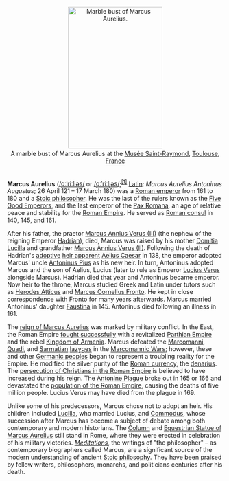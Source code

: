 <div class="photo" colspan="2" style="text-align: center; margin: 25px 0 10px;"><a class="image" href="https://en.wikipedia.org/wiki/File:L%27Image_et_le_Pouvoir_-_Buste_cuirass%C3%A9_de_Marc_Aur%C3%A8le_ag%C3%A9_-_3.jpg" title="Marble bust of Marcus Aurelius."><img alt="Marble bust of Marcus Aurelius." data-file-height="2263" data-file-width="1509" decoding="async" height="330" src="https://upload.wikimedia.org/wikipedia/commons/thumb/3/33/L%27Image_et_le_Pouvoir_-_Buste_cuirass%C3%A9_de_Marc_Aur%C3%A8le_ag%C3%A9_-_3.jpg/220px-L%27Image_et_le_Pouvoir_-_Buste_cuirass%C3%A9_de_Marc_Aur%C3%A8le_ag%C3%A9_-_3.jpg" srcset="https://upload.wikimedia.org/wikipedia/commons/thumb/3/33/L%27Image_et_le_Pouvoir_-_Buste_cuirass%C3%A9_de_Marc_Aur%C3%A8le_ag%C3%A9_-_3.jpg/330px-L%27Image_et_le_Pouvoir_-_Buste_cuirass%C3%A9_de_Marc_Aur%C3%A8le_ag%C3%A9_-_3.jpg 1.5x, //upload.wikimedia.org/wikipedia/commons/thumb/3/33/L%27Image_et_le_Pouvoir_-_Buste_cuirass%C3%A9_de_Marc_Aur%C3%A8le_ag%C3%A9_-_3.jpg/440px-L%27Image_et_le_Pouvoir_-_Buste_cuirass%C3%A9_de_Marc_Aur%C3%A8le_ag%C3%A9_-_3.jpg 2x" width="220"/></a><div style="line-height:normal;padding-bottom:0.2em;padding-top:0.2em;">A marble bust of Marcus Aurelius at the <a href="https://en.wikipedia.org/wiki/Mus%C3%A9e_Saint-Raymond" title="Musée Saint-Raymond">Musée Saint-Raymond</a>, <a href="https://en.wikipedia.org/wiki/Toulouse" title="Toulouse">Toulouse</a>, <a href="https://en.wikipedia.org/wiki/France" title="France">France</a></div></div>

[comment]: # 'breakpoint'
<p><br/>
<b>Marcus Aurelius</b> (<span class="rt-commentedText nowrap"><span class="IPA nopopups noexcerpt"><a href="https://en.wikipedia.org/wiki/Help:IPA/English" title="Help:IPA/English">/<span style="border-bottom:1px dotted"><span title="/ɑː/: 'a' in 'father'">ɑː</span><span title="/ˈ/: primary stress follows">ˈ</span><span title="'r' in 'rye'">r</span><span title="/iː/: 'ee' in 'fleece'">iː</span><span title="'l' in 'lie'">l</span><span title="/i/: 'y' in 'happy'">i</span><span title="/ə/: 'a' in 'about'">ə</span><span title="'s' in 'sigh'">s</span></span>/</a></span></span> or <span class="rt-commentedText nowrap"><span class="IPA nopopups noexcerpt"><a href="https://en.wikipedia.org/wiki/Help:IPA/English" title="Help:IPA/English">/<span style="border-bottom:1px dotted"><span title="/ɑː/: 'a' in 'father'">ɑː</span><span title="/ˈ/: primary stress follows">ˈ</span><span title="'r' in 'rye'">r</span><span title="/iː/: 'ee' in 'fleece'">iː</span><span title="'l' in 'lie'">l</span><span title="/j/: 'y' in 'yes'">j</span><span title="/ə/: 'a' in 'about'">ə</span><span title="'s' in 'sigh'">s</span></span>/</a></span></span>;<sup class="reference" id="cite_ref-1"><a href="#cite_note-1">[1]</a></sup> <a class="mw-redirect" href="https://en.wikipedia.org/wiki/Latin_language" title="Latin language">Latin</a>: <i lang="la">Marcus Aurelius Antoninus Augustus</i>; 26 April 121 – 17 March 180) was a <a href="https://en.wikipedia.org/wiki/Roman_emperor" title="Roman emperor">Roman emperor</a> from 161 to 180 and a <a class="mw-redirect" href="https://en.wikipedia.org/wiki/Stoic_philosopher" title="Stoic philosopher">Stoic philosopher</a>. He was the last of the rulers known as the <a class="mw-redirect" href="https://en.wikipedia.org/wiki/Five_Good_Emperors" title="Five Good Emperors">Five Good Emperors</a>, and the last emperor of the <a href="https://en.wikipedia.org/wiki/Pax_Romana" title="Pax Romana">Pax Romana</a>, an age of relative peace and stability for the <a href="https://en.wikipedia.org/wiki/Roman_Empire" title="Roman Empire">Roman Empire</a>. He served as <a href="https://en.wikipedia.org/wiki/Roman_consul" title="Roman consul">Roman consul</a> in 140, 145, and 161.
</p><p>After his father, the praetor <a class="mw-redirect" href="https://en.wikipedia.org/wiki/Marcus_Annius_Verus_(III)" title="Marcus Annius Verus (III)">Marcus Annius Verus (III)</a> (the nephew of the reigning Emperor <a href="https://en.wikipedia.org/wiki/Hadrian" title="Hadrian">Hadrian</a>), died, Marcus was raised by his mother <a href="https://en.wikipedia.org/wiki/Domitia_Lucilla" title="Domitia Lucilla">Domitia Lucilla</a> and grandfather <a href="https://en.wikipedia.org/wiki/Marcus_Annius_Verus_(II)" title="Marcus Annius Verus (II)">Marcus Annius Verus (II)</a>. Following the death of Hadrian's <a href="https://en.wikipedia.org/wiki/Adoption_in_ancient_Rome" title="Adoption in ancient Rome">adoptive</a> <a href="https://en.wikipedia.org/wiki/Heir_apparent" title="Heir apparent">heir apparent</a> <a class="mw-redirect" href="https://en.wikipedia.org/wiki/Aelius_Caesar" title="Aelius Caesar">Aelius Caesar</a> in 138, the emperor adopted Marcus' uncle <a href="https://en.wikipedia.org/wiki/Antoninus_Pius" title="Antoninus Pius">Antoninus Pius</a> as his new heir. In turn, Antoninus adopted Marcus and the son of Aelius, Lucius (later to rule as Emperor <a href="https://en.wikipedia.org/wiki/Lucius_Verus" title="Lucius Verus">Lucius Verus</a> alongside Marcus). Hadrian died that year and Antoninus became emperor. Now heir to the throne, Marcus studied Greek and Latin under tutors such as <a href="https://en.wikipedia.org/wiki/Herodes_Atticus" title="Herodes Atticus">Herodes Atticus</a> and <a href="https://en.wikipedia.org/wiki/Marcus_Cornelius_Fronto" title="Marcus Cornelius Fronto">Marcus Cornelius Fronto</a>. He kept in close correspondence with Fronto for many years afterwards. Marcus married Antoninus' daughter <a href="https://en.wikipedia.org/wiki/Faustina_the_Younger" title="Faustina the Younger">Faustina</a> in 145. Antoninus died following an illness in 161.
</p><p>The <a href="https://en.wikipedia.org/wiki/Reign_of_Marcus_Aurelius" title="Reign of Marcus Aurelius">reign of Marcus Aurelius</a> was marked by military conflict. In the East, the Roman Empire <a class="mw-redirect" href="https://en.wikipedia.org/wiki/Roman-Parthian_War_(161%E2%80%93166)" title="Roman-Parthian War (161–166)">fought successfully</a> with a revitalized <a href="https://en.wikipedia.org/wiki/Parthian_Empire" title="Parthian Empire">Parthian Empire</a> and the rebel <a href="https://en.wikipedia.org/wiki/Kingdom_of_Armenia_(antiquity)" title="Kingdom of Armenia (antiquity)">Kingdom of Armenia</a>. Marcus defeated the <a href="https://en.wikipedia.org/wiki/Marcomanni" title="Marcomanni">Marcomanni</a>, <a href="https://en.wikipedia.org/wiki/Quadi" title="Quadi">Quadi</a>, and <a class="mw-redirect" href="https://en.wikipedia.org/wiki/Sarmatian" title="Sarmatian">Sarmatian</a> <a href="https://en.wikipedia.org/wiki/Iazyges" title="Iazyges">Iazyges</a> in the <a href="https://en.wikipedia.org/wiki/Marcomannic_Wars" title="Marcomannic Wars">Marcomannic Wars</a>; however, these and other <a href="https://en.wikipedia.org/wiki/Germanic_peoples" title="Germanic peoples">Germanic peoples</a> began to represent a troubling reality for the Empire. He modified the silver purity of the <a href="https://en.wikipedia.org/wiki/Roman_currency" title="Roman currency">Roman currency</a>, the <a href="https://en.wikipedia.org/wiki/Denarius" title="Denarius">denarius</a>. The <a href="https://en.wikipedia.org/wiki/Persecution_of_Christians_in_the_Roman_Empire" title="Persecution of Christians in the Roman Empire">persecution of Christians in the Roman Empire</a> is believed to have increased during his reign. The <a href="https://en.wikipedia.org/wiki/Antonine_Plague" title="Antonine Plague">Antonine Plague</a> broke out in 165 or 166 and devastated the <a class="mw-redirect" href="https://en.wikipedia.org/wiki/Population_of_the_Roman_Empire" title="Population of the Roman Empire">population of the Roman Empire</a>, causing the deaths of five million people. Lucius Verus may have died from the plague in 169.
</p><p>Unlike some of his predecessors, Marcus chose not to adopt an heir. His children included <a href="https://en.wikipedia.org/wiki/Lucilla" title="Lucilla">Lucilla</a>, who married Lucius, and <a href="https://en.wikipedia.org/wiki/Commodus" title="Commodus">Commodus</a>, whose succession after Marcus has become a subject of debate among both contemporary and modern historians. The <a href="https://en.wikipedia.org/wiki/Column_of_Marcus_Aurelius" title="Column of Marcus Aurelius">Column</a> and <a href="https://en.wikipedia.org/wiki/Equestrian_Statue_of_Marcus_Aurelius" title="Equestrian Statue of Marcus Aurelius">Equestrian Statue of Marcus Aurelius</a> still stand in Rome, where they were erected in celebration of his military victories. <i><a href="https://en.wikipedia.org/wiki/Meditations" title="Meditations">Meditations</a></i>, the writings of "the philosopher" – as contemporary biographers called Marcus, are a significant source of the modern understanding of ancient <a class="mw-redirect" href="https://en.wikipedia.org/wiki/Stoic_philosophy" title="Stoic philosophy">Stoic philosophy</a>. They have been praised by fellow writers, philosophers, monarchs, and politicians centuries after his death.
</p>